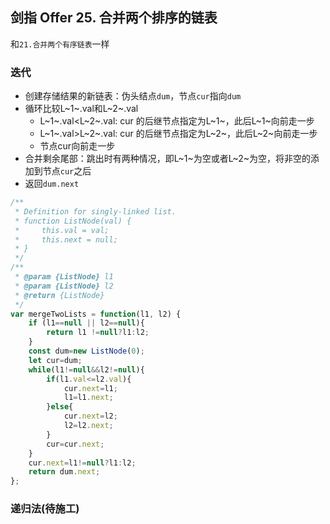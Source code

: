 ## 剑指 Offer 25. 合并两个排序的链表

和`21.合并两个有序链表`一样

### 迭代

* 创建存储结果的新链表：伪头结点`dum`，节点`cur`指向`dum`
* 循环比较L~1~.val和L~2~.val
  * L~1~.val<L~2~.val: cur 的后继节点指定为L~1~，此后L~1~向前走一步
  * L~1~.val>L~2~.val: cur 的后继节点指定为L~2~，此后L~2~向前走一步
  * 节点cur向前走一步
* 合并剩余尾部：跳出时有两种情况，即L~1~为空或者L~2~为空，将非空的添加到节点`cur`之后
* 返回`dum.next`

```javascript
/**
 * Definition for singly-linked list.
 * function ListNode(val) {
 *     this.val = val;
 *     this.next = null;
 * }
 */
/**
 * @param {ListNode} l1
 * @param {ListNode} l2
 * @return {ListNode}
 */
var mergeTwoLists = function(l1, l2) {
    if (l1==null || l2==null){
        return l1 !=null?l1:l2;
    }
    const dum=new ListNode(0);
    let cur=dum;
    while(l1!=null&&l2!=null){
        if(l1.val<=l2.val){
            cur.next=l1;
            l1=l1.next;
        }else{
            cur.next=l2;
            l2=l2.next;
        }
        cur=cur.next;
    }
    cur.next=l1!=null?l1:l2;
    return dum.next;
};
```

### 递归法(待施工)